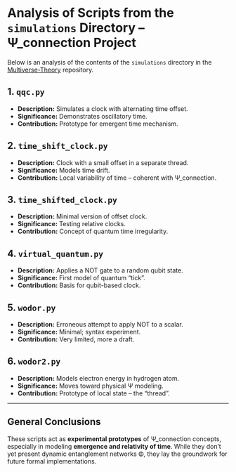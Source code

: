 
# Analysis of Scripts from the `simulations` Directory – Ψ_connection Project

Below is an analysis of the contents of the `simulations` directory in the [Multiverse-Theory](https://github.com/krzyshtoof/Multiverse-Theory) repository.

## 1. `qqc.py`
- **Description:** Simulates a clock with alternating time offset.
- **Significance:** Demonstrates oscillatory time.
- **Contribution:** Prototype for emergent time mechanism.

## 2. `time_shift_clock.py`
- **Description:** Clock with a small offset in a separate thread.
- **Significance:** Models time drift.
- **Contribution:** Local variability of time – coherent with Ψ_connection.

## 3. `time_shifted_clock.py`
- **Description:** Minimal version of offset clock.
- **Significance:** Testing relative clocks.
- **Contribution:** Concept of quantum time irregularity.

## 4. `virtual_quantum.py`
- **Description:** Applies a NOT gate to a random qubit state.
- **Significance:** First model of quantum “tick”.
- **Contribution:** Basis for qubit-based clock.

## 5. `wodor.py`
- **Description:** Erroneous attempt to apply NOT to a scalar.
- **Significance:** Minimal; syntax experiment.
- **Contribution:** Very limited, more a draft.

## 6. `wodor2.py`
- **Description:** Models electron energy in hydrogen atom.
- **Significance:** Moves toward physical Ψ modeling.
- **Contribution:** Prototype of local state – the “thread”.

---

## General Conclusions
These scripts act as **experimental prototypes** of Ψ_connection concepts, especially in modeling **emergence and relativity of time**. While they don’t yet present dynamic entanglement networks Φ, they lay the groundwork for future formal implementations.

